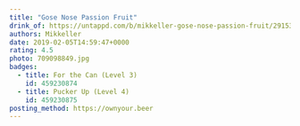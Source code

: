 ```yaml
---
title: "Gose Nose Passion Fruit"
drink_of: https://untappd.com/b/mikkeller-gose-nose-passion-fruit/2915335
authors: Mikkeller
date: 2019-02-05T14:59:47+0000
rating: 4.5
photo: 709098849.jpg
badges:
  - title: For the Can (Level 3)
    id: 459230874
  - title: Pucker Up (Level 4)
    id: 459230875
posting_method: https://ownyour.beer
---
```

